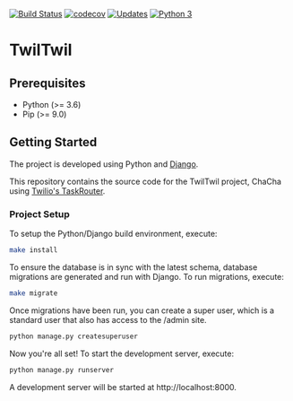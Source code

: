 [![Build Status](https://travis-ci.org/alexdlaird/twilio-taskrouter-demo.svg?branch=master)](https://travis-ci.org/alexdlaird/twilio-taskrouter-demo)
[![codecov](https://codecov.io/gh/alexdlaird/twilio-taskrouter-demo/branch/master/graph/badge.svg)](https://codecov.io/gh/alexdlaird/twilio-taskrouter-demo)
[![Updates](https://pyup.io/repos/github/alexdlaird/twilio-taskrouter-demo/shield.svg)](https://pyup.io/repos/github/alexdlaird/twilio-taskrouter-demo/)
[![Python 3](https://pyup.io/repos/github/alexdlaird/twilio-taskrouter-demo/python-3-shield.svg)](https://pyup.io/repos/github/alexdlaird/twilio-taskrouter-demo/)

TwilTwil
================

## Prerequisites

- Python (>= 3.6)
- Pip (>= 9.0)

## Getting Started
The project is developed using Python and [Django](https://www.djangoproject.com).

This repository contains the source code for the TwilTwil project, ChaCha using [Twilio's TaskRouter](https://www.twilio.com/taskrouter).

### Project Setup
To setup the Python/Django build environment, execute:

```sh
make install
```

To ensure the database is in sync with the latest schema, database migrations are generated and run with Django. To run migrations, execute:

```sh
make migrate
```

Once migrations have been run, you can create a super user, which is a standard user that also has access to the /admin site.

```sh
python manage.py createsuperuser
```

Now you're all set! To start the development server, execute:

```sh
python manage.py runserver
```

A development server will be started at http://localhost:8000.
